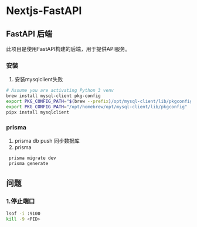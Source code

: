 # Nextjs-FastAPI

## FastAPI 后端
此项目是使用FastAPI构建的后端，用于提供API服务。

### 安装

1. 安装mysqlclient失败

```zsh
# Assume you are activating Python 3 venv
brew install mysql-client pkg-config
export PKG_CONFIG_PATH="$(brew --prefix)/opt/mysql-client/lib/pkgconfig"
export PKG_CONFIG_PATH="/opt/homebrew/opt/mysql-client/lib/pkgconfig"
pipx install mysqlclient
```

### prisma

1. prisma db push 同步数据库
2. prisma

```zsh
 prisma migrate dev
 prisma generate

```

## 问题
###  1.停止端口

```zsh
lsof -i :9100
kill -9 <PID>
```

